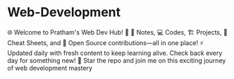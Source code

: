 # Web-Development
🌐 Welcome to Pratham's Web Dev Hub! 🚀  📓 Notes, 💻 Codes, 🏗️ Projects, 📜 Cheat Sheets, and 🤝 Open Source contributions—all in one place!  ⚡ Updated daily with fresh content to keep learning alive. Check back every day for something new! 🌟 Star the repo and join me on this exciting journey of web development mastery
